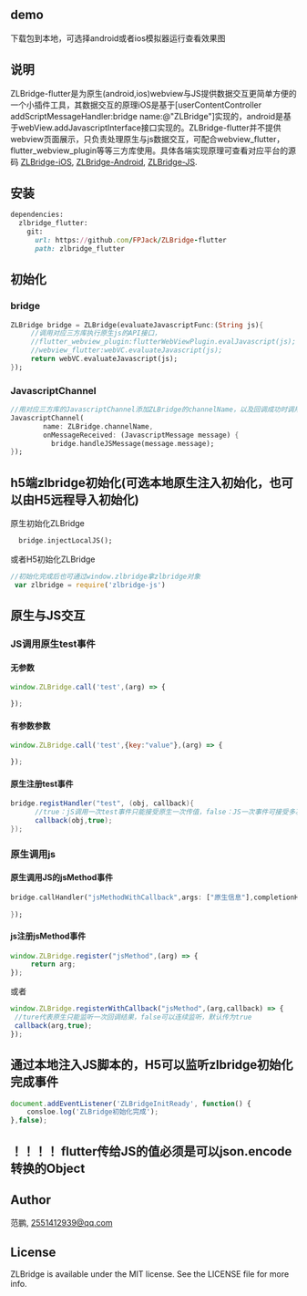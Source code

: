 
## demo
下载包到本地，可选择android或者ios模拟器运行查看效果图
## 说明
ZLBridge-flutter是为原生(android,ios)webview与JS提供数据交互更简单方便的一个小插件工具，其数据交互的原理iOS是基于[userContentController addScriptMessageHandler:bridge name:@"ZLBridge"]实现的，android是基于webView.addJavascriptInterface接口实现的。ZLBridge-flutter并不提供webview页面展示，只负责处理原生与js数据交互，可配合webview_flutter，flutter_webview_plugin等等三方库使用。具体各端实现原理可查看对应平台的源码
[ZLBridge-iOS](https://github.com/FPJack/ZLBridge-iOS),
[ZLBridge-Android](https://github.com/FPJack/ZLBridge-Android),
[ZLBridge-JS](https://github.com/FPJack/ZLBridge-JS).

## 安装
```ruby
dependencies:
  zlbridge_flutter:
    git:
      url: https://github.com/FPJack/ZLBridge-flutter
      path: zlbridge_flutter
```
## 初始化 

### bridge
```Dart
ZLBridge bridge = ZLBridge(evaluateJavascriptFunc:(String js){
	 //调用对应三方库执行原生js的API接口， 
	 //flutter_webview_plugin:flutterWebViewPlugin.evalJavascript(js);
	 //webview_flutter:webVC.evaluateJavascript(js);
     return webVC.evaluateJavascript(js);
});

```
### JavascriptChannel
```Dart
//用对应三方库的JavascriptChannel添加ZLBridge的channelName，以及回调成功时调用bridge.handleJSMessage(message),bridge的registHandler就能接受相对应注册的事件通知
JavascriptChannel(
        name: ZLBridge.channelName,
        onMessageReceived: (JavascriptMessage message) {
          bridge.handleJSMessage(message.message);
});
```

## h5端zlbridge初始化(可选本地原生注入初始化，也可以由H5远程导入初始化)
原生初始化ZLBridge
```Dart
  bridge.injectLocalJS();
```
或者H5初始化ZLBridge
```JavaScript
//初始化完成后也可通过window.zlbridge拿zlbridge对象
 var zlbridge = require('zlbridge-js')
```

## 原生与JS交互

### JS调用原生test事件

#### 无参数
```JavaScript
window.ZLBridge.call('test',(arg) => {

});
```
#### 有参数参数
```JavaScript
window.ZLBridge.call('test',{key:"value"},(arg) => {

});
```
#### 原生注册test事件
```Java
bridge.registHandler("test", (obj, callback){
	  //true：jS调用一次test事件只能接受原生一次传值，false：JS一次事件可接受多次传值
      callback(obj,true);
});
```

### 原生调用js

#### 原生调用JS的jsMethod事件
```Dart
bridge.callHandler("jsMethodWithCallback",args: ["原生信息"],completionHandler:(obj,error){
                
});
```

#### js注册jsMethod事件
```JavaScript
window.ZLBridge.register("jsMethod",(arg) => {
     return arg;
});
 ```
 或者
 ```JavaScript
window.ZLBridge.registerWithCallback("jsMethod",(arg,callback) => {
  //ture代表原生只能监听一次回调结果，false可以连续监听，默认传为true
  callback(arg,true);
});
  ```

## 通过本地注入JS脚本的，H5可以监听zlbridge初始化完成事件
```JavaScript
document.addEventListener('ZLBridgeInitReady', function() {
    consloe.log('ZLBridge初始化完成');
},false);
  ```
## ！！！！ flutter传给JS的值必须是可以json.encode转换的Object

## Author

范鹏, 2551412939@qq.com



## License

ZLBridge is available under the MIT license. See the LICENSE file for more info.
